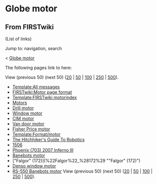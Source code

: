 # Globe motor

## From FIRSTwiki

(List of links)

Jump to: navigation, search

< [Globe motor](/index.php?title=Globe_motor&redirect=no "Globe motor")

The following pages link to here:

View (previous 50) (next 50) ([20](/index.php?title=Special:Whatlinkshere/Globe_motor&limit=20&from=0 "Special:Whatlinkshere/Globe motor") | [50](/index.php?title=Special:Whatlinkshere/Globe_motor&limit=50&from=0 "Special:Whatlinkshere/Globe motor") | [100](/index.php?title=Special:Whatlinkshere/Globe_motor&limit=100&from=0 "Special:Whatlinkshere/Globe motor") | [250](/index.php?title=Special:Whatlinkshere/Globe_motor&limit=250&from=0 "Special:Whatlinkshere/Globe motor") | [500](/index.php?title=Special:Whatlinkshere/Globe_motor&limit=500&from=0 "Special:Whatlinkshere/Globe motor")).

- [Template:All messages](Template:All_messages "Template:All messages")
- [FIRSTwiki:Motor page format](FIRSTwiki:Motor_page_format "FIRSTwiki:Motor page format")
- [Template:FIRSTwiki motorindex](Template:FIRSTwiki_motorindex "Template:FIRSTwiki motorindex")
- [Motors](Motors "Motors")
- [Drill motor](Drill_motor "Drill motor")
- [Window motor](Window_motor "Window motor")
- [CIM motor](CIM_motor "CIM motor")
- [Van door motor](Van_door_motor "Van door motor")
- [Fisher Price motor](Fisher_Price_motor "Fisher Price motor")
- [Template:Format/motor](Template:Format/motor "Template:Format/motor")
- [The Hitchhiker's Guide To Robotics](The_Hitchhiker%27s_Guide_To_Robotics "The Hitchhiker's Guide To Robotics")
- [1506](1506 "1506")
- [Phoenix (703) 2007 Inferno III](Phoenix_%28703%29_2007_Inferno_III "Phoenix \(703\) 2007 Inferno III")
- [Banebots motor](Banebots_motor "Banebots motor")
- ["Falgor" (172)](%22Falgor%22_%28172%29 ""Falgor" \(172\)")
- [Denso window motor](Denso_window_motor "Denso window motor")
- [RS-550 Banebots motor](RS-550_Banebots_motor "RS-550 Banebots motor") View (previous 50) (next 50) ([20](/index.php?title=Special:Whatlinkshere/Globe_motor&limit=20&from=0 "Special:Whatlinkshere/Globe motor") | [50](/index.php?title=Special:Whatlinkshere/Globe_motor&limit=50&from=0 "Special:Whatlinkshere/Globe motor") | [100](/index.php?title=Special:Whatlinkshere/Globe_motor&limit=100&from=0 "Special:Whatlinkshere/Globe motor") | [250](/index.php?title=Special:Whatlinkshere/Globe_motor&limit=250&from=0 "Special:Whatlinkshere/Globe motor") | [500](/index.php?title=Special:Whatlinkshere/Globe_motor&limit=500&from=0 "Special:Whatlinkshere/Globe motor")).
